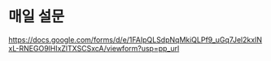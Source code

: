 # 매일 설문
https://docs.google.com/forms/d/e/1FAIpQLSdpNqMkiQLPf9_uGq7Jel2kxINxL-RNEGO9lHIxZlTXSCSxcA/viewform?usp=pp_url
